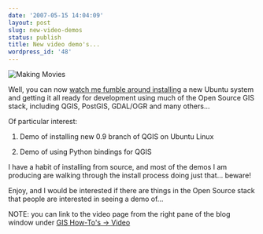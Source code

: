 ```yaml
---
date: '2007-05-15 14:04:09'
layout: post
slug: new-video-demos
status: publish
title: New video demo's...
wordpress_id: '48'
---
```


![Making Movies](http://media.reprojected.com/images/general/holy.jpg)

Well, you can now [watch me fumble around installing](http://www.reprojected.com/how-tos/video/) a new Ubuntu system and getting it all ready for development using much of the Open Source GIS stack, including QGIS, PostGIS, GDAL/OGR and many others...

Of particular interest:

1) Demo of installing new 0.9 branch of QGIS on Ubuntu Linux

2) Demo of using Python bindings for QGIS

I have a habit of installing from source, and most of the demos I am producing are walking through the install process doing just that... beware!

Enjoy, and I would be interested if there are things in the Open Source stack that people are interested in seeing a demo of...

NOTE: you can link to the video page from the right pane of the blog window under [GIS How-To's -> Video](http://www.reprojected.com/how-tos/video/)
